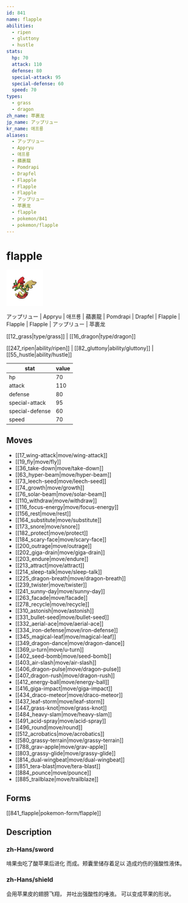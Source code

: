 ```yaml
---
id: 841
name: flapple
abilities:
  - ripen
  - gluttony
  - hustle
stats:
  hp: 70
  attack: 110
  defense: 80
  special-attack: 95
  special-defense: 60
  speed: 70
types:
  - grass
  - dragon
zh_name: 苹裹龙
jp_name: アップリュー
kr_name: 애프룡
aliases:
  - アップリュー
  - Appryu
  - 애프룡
  - 蘋裹龍
  - Pomdrapi
  - Drapfel
  - Flapple
  - Flapple
  - Flapple
  - アップリュー
  - 苹裹龙
  - flapple
  - pokemon/841
  - pokemon/flapple
---
```

# flapple

![](https://raw.githubusercontent.com/PokeAPI/sprites/master/sprites/pokemon/841.png)

アップリュー | Appryu | 애프룡 | 蘋裹龍 | Pomdrapi | Drapfel | Flapple | Flapple | Flapple | アップリュー | 苹裹龙

[[12_grass|type/grass]] | [[16_dragon|type/dragon]]

[[247_ripen|ability/ripen]] | [[82_gluttony|ability/gluttony]] | [[55_hustle|ability/hustle]]

|stat|value|
|---|---|
|hp|70|
|attack|110|
|defense|80|
|special-attack|95|
|special-defense|60|
|speed|70|


## Moves

- [[17_wing-attack|move/wing-attack]]
- [[19_fly|move/fly]]
- [[36_take-down|move/take-down]]
- [[63_hyper-beam|move/hyper-beam]]
- [[73_leech-seed|move/leech-seed]]
- [[74_growth|move/growth]]
- [[76_solar-beam|move/solar-beam]]
- [[110_withdraw|move/withdraw]]
- [[116_focus-energy|move/focus-energy]]
- [[156_rest|move/rest]]
- [[164_substitute|move/substitute]]
- [[173_snore|move/snore]]
- [[182_protect|move/protect]]
- [[184_scary-face|move/scary-face]]
- [[200_outrage|move/outrage]]
- [[202_giga-drain|move/giga-drain]]
- [[203_endure|move/endure]]
- [[213_attract|move/attract]]
- [[214_sleep-talk|move/sleep-talk]]
- [[225_dragon-breath|move/dragon-breath]]
- [[239_twister|move/twister]]
- [[241_sunny-day|move/sunny-day]]
- [[263_facade|move/facade]]
- [[278_recycle|move/recycle]]
- [[310_astonish|move/astonish]]
- [[331_bullet-seed|move/bullet-seed]]
- [[332_aerial-ace|move/aerial-ace]]
- [[334_iron-defense|move/iron-defense]]
- [[345_magical-leaf|move/magical-leaf]]
- [[349_dragon-dance|move/dragon-dance]]
- [[369_u-turn|move/u-turn]]
- [[402_seed-bomb|move/seed-bomb]]
- [[403_air-slash|move/air-slash]]
- [[406_dragon-pulse|move/dragon-pulse]]
- [[407_dragon-rush|move/dragon-rush]]
- [[412_energy-ball|move/energy-ball]]
- [[416_giga-impact|move/giga-impact]]
- [[434_draco-meteor|move/draco-meteor]]
- [[437_leaf-storm|move/leaf-storm]]
- [[447_grass-knot|move/grass-knot]]
- [[484_heavy-slam|move/heavy-slam]]
- [[491_acid-spray|move/acid-spray]]
- [[496_round|move/round]]
- [[512_acrobatics|move/acrobatics]]
- [[580_grassy-terrain|move/grassy-terrain]]
- [[788_grav-apple|move/grav-apple]]
- [[803_grassy-glide|move/grassy-glide]]
- [[814_dual-wingbeat|move/dual-wingbeat]]
- [[851_tera-blast|move/tera-blast]]
- [[884_pounce|move/pounce]]
- [[885_trailblaze|move/trailblaze]]

## Forms



[[841_flapple|pokemon-form/flapple]]

## Description

### zh-Hans/sword

啃果虫吃了酸苹果后进化
而成。颊囊里储存着足以
造成灼伤的强酸性液体。

### zh-Hans/shield

会用苹果皮的翅膀飞翔，
并吐出强酸性的唾液。
可以变成苹果的形状。

